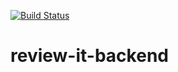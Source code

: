 [![Build Status](https://travis-ci.org/martinCastello/review-it-backend.svg?branch=main)](https://travis-ci.org/martinCastello/review-it-backend)

# review-it-backend
